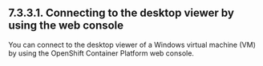 ## 7.3.3.1. Connecting to the desktop viewer by using the web console

You can connect to the desktop viewer of a Windows virtual machine (VM) by using the OpenShift Container Platform web console.

